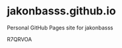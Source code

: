 # jakonbasss.github.io
Personal GitHub Pages site for jakonbasss













































































R7QRVOA
